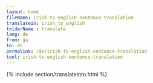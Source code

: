 ```yaml
---
layout: home
fileName: irish-to-english-sentence-translation
translatein: irish_to_english
folderName : translate
lang: de
from: ga
to: en
permalink: /de/irish-to-english-sentence-translation
tool: irish-to-english-sentence-translation
---
```

{% include section/translateinto.html %}